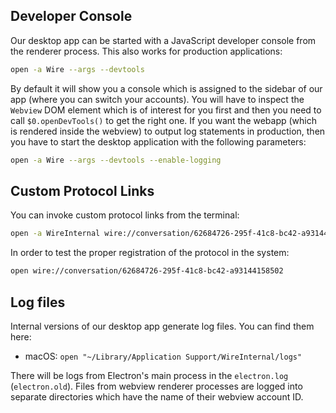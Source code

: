 ## Developer Console

Our desktop app can be started with a JavaScript developer console from the renderer process. This also works for production applications:

```sh
open -a Wire --args --devtools
```

By default it will show you a console which is assigned to the sidebar of our app (where you can switch your accounts). You will have to inspect the `Webview` DOM element which is of interest for you first and then you need to call `$0.openDevTools()` to get the right one. If you want the webapp (which is rendered inside the webview) to output log statements in production, then you have to start the desktop application with the following parameters:

```sh
open -a Wire --args --devtools --enable-logging
```

## Custom Protocol Links

You can invoke custom protocol links from the terminal:

```sh
open -a WireInternal wire://conversation/62684726-295f-41c8-bc42-a93144158502
```

In order to test the proper registration of the protocol in the system:
```sh
open wire://conversation/62684726-295f-41c8-bc42-a93144158502
```

## Log files

Internal versions of our desktop app generate log files. You can find them here:

- macOS: `open "~/Library/Application Support/WireInternal/logs"`

There will be logs from Electron's main process in the `electron.log` (`electron.old`). Files from webview renderer processes are logged into separate directories which have the name of their webview account ID.
